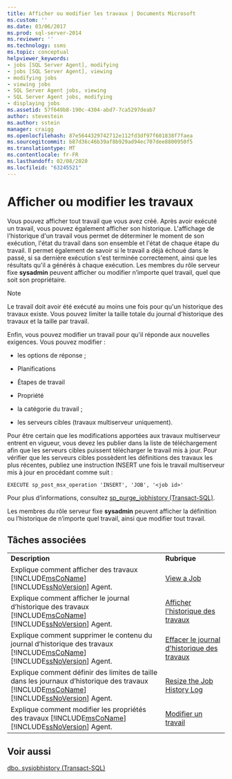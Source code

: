 ```yaml
---
title: Afficher ou modifier les travaux | Documents Microsoft
ms.custom: ''
ms.date: 03/06/2017
ms.prod: sql-server-2014
ms.reviewer: ''
ms.technology: ssms
ms.topic: conceptual
helpviewer_keywords:
- jobs [SQL Server Agent], modifying
- jobs [SQL Server Agent], viewing
- modifying jobs
- viewing jobs
- SQL Server Agent jobs, viewing
- SQL Server Agent jobs, modifying
- displaying jobs
ms.assetid: 57f649b8-190c-4304-abd7-7ca5297deab7
author: stevestein
ms.author: sstein
manager: craigg
ms.openlocfilehash: 87e5644329742712e112fd3df97f601838f7faea
ms.sourcegitcommit: b87d36c46b39af8b929ad94ec707dee8800950f5
ms.translationtype: MT
ms.contentlocale: fr-FR
ms.lasthandoff: 02/08/2020
ms.locfileid: "63245521"
---
```

# <a name="view-or-modify-jobs"></a>Afficher ou modifier les travaux
  Vous pouvez afficher tout travail que vous avez créé. Après avoir exécuté un travail, vous pouvez également afficher son historique. L'affichage de l'historique d'un travail vous permet de déterminer le moment de son exécution, l'état du travail dans son ensemble et l'état de chaque étape du travail. Il permet également de savoir si le travail a déjà échoué dans le passé, si sa dernière exécution s'est terminée correctement, ainsi que les résultats qu'il a générés à chaque exécution. Les membres du rôle serveur fixe **sysadmin** peuvent afficher ou modifier n’importe quel travail, quel que soit son propriétaire.  
  
> [!NOTE]  
>  Le travail doit avoir été exécuté au moins une fois pour qu'un historique des travaux existe. Vous pouvez limiter la taille totale du journal d'historique des travaux et la taille par travail.  
  
 Enfin, vous pouvez modifier un travail pour qu'il réponde aux nouvelles exigences. Vous pouvez modifier :  
  
-   les options de réponse ;  
  
-   Planifications  
  
-   Étapes de travail  
  
-   Propriété  
  
-   la catégorie du travail ;  
  
-   les serveurs cibles (travaux multiserveur uniquement).  
  
 Pour être certain que les modifications apportées aux travaux multiserveur entrent en vigueur, vous devez les publier dans la liste de téléchargement afin que les serveurs cibles puissent télécharger le travail mis à jour. Pour vérifier que les serveurs cibles possèdent les définitions des travaux les plus récentes, publiez une instruction INSERT une fois le travail multiserveur mis à jour en procédant comme suit :  
  
```  
EXECUTE sp_post_msx_operation 'INSERT', 'JOB', '<job id>'  
```  
  
 Pour plus d’informations, consultez [sp_purge_jobhistory &#40;Transact-SQL&#41;](/sql/relational-databases/system-stored-procedures/sp-purge-jobhistory-transact-sql).  
  
 Les membres du rôle serveur fixe **sysadmin** peuvent afficher la définition ou l’historique de n’importe quel travail, ainsi que modifier tout travail.  
  
## <a name="related-tasks"></a>Tâches associées  
  
|||  
|-|-|  
|**Description**|**Rubrique**|  
|Explique comment afficher des travaux [!INCLUDE[msCoName](../../../includes/msconame-md.md)][!INCLUDE[ssNoVersion](../../../includes/ssnoversion-md.md)] Agent.|[View a Job](view-a-job.md)|  
|Explique comment afficher le journal d’historique des travaux [!INCLUDE[msCoName](../../../includes/msconame-md.md)][!INCLUDE[ssNoVersion](../../../includes/ssnoversion-md.md)] Agent.|[Afficher l'historique des travaux](view-the-job-history.md)|  
|Explique comment supprimer le contenu du journal d’historique des travaux [!INCLUDE[msCoName](../../../includes/msconame-md.md)][!INCLUDE[ssNoVersion](../../../includes/ssnoversion-md.md)] Agent.|[Effacer le journal d'historique des travaux](clear-the-job-history-log.md)|  
|Explique comment définir des limites de taille dans les journaux d’historique des travaux [!INCLUDE[msCoName](../../../includes/msconame-md.md)][!INCLUDE[ssNoVersion](../../../includes/ssnoversion-md.md)] Agent.|[Resize the Job History Log](resize-the-job-history-log.md)|  
|Explique comment modifier les propriétés des travaux [!INCLUDE[msCoName](../../../includes/msconame-md.md)][!INCLUDE[ssNoVersion](../../../includes/ssnoversion-md.md)] Agent.|[Modifier un travail](modify-a-job.md)|  
  
## <a name="see-also"></a>Voir aussi  
 [dbo. sysjobhistory &#40;Transact-SQL&#41;](/sql/relational-databases/system-tables/dbo-sysjobhistory-transact-sql)  
  
  
